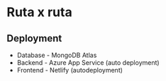 # Ruta x ruta

## Deployment
* Database - MongoDB Atlas
* Backend - Azure App Service (auto deployment)
* Frontend - Netlify (autodeployment)